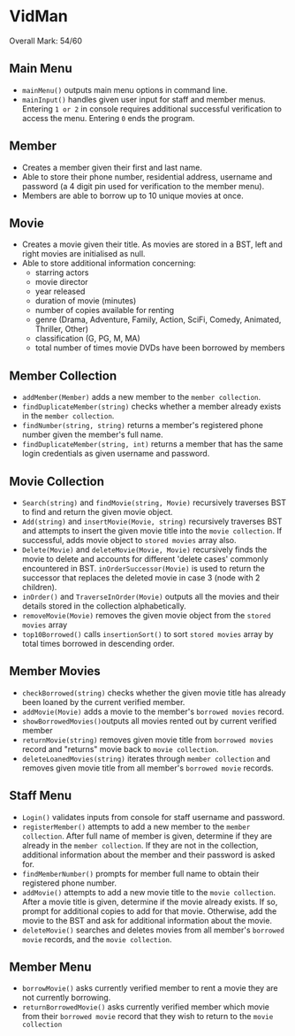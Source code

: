 # VidMan
Overall Mark: 54/60
## Main Menu
- `mainMenu()` outputs main menu options in command line. 
- `mainInput()` handles given user input for staff and member menus. Entering `1 or 2` in console requires additional successful verification to access the menu. Entering `0` ends the program. 

## Member
- Creates a member given their first and last name. 
- Able to store their phone number, residential address, username and password (a 4 digit pin used for verification to the member menu). 
- Members are able to borrow up to 10 unique movies at once. 

## Movie 
- Creates a movie given their title. As movies are stored in a BST, left and right movies are initialised as null. 
- Able to store additional information concerning:
    - starring actors
    - movie director
    - year released
    - duration of movie (minutes)
    - number of copies available for renting
    - genre (Drama, Adventure, Family, Action, SciFi, Comedy, Animated, Thriller, Other)
    - classification (G, PG, M, MA)
    - total number of times movie DVDs have been borrowed by members
    
## Member Collection
- `addMember(Member)` adds a new member to the `member collection`.
- `findDuplicateMember(string)` checks whether a member already exists in the `member collection`.
- `findNumber(string, string)` returns a member's registered phone number given the member's full name.
- `findDuplicateMember(string, int)` returns a member that has the same login credentials as given username and password.

## Movie Collection
- `Search(string)` and `findMovie(string, Movie)` recursively traverses BST to find and return the given movie object.
- `Add(string)` and `insertMovie(Movie, string)` recursively traverses BST and attempts to insert the given movie title into the `movie collection`. If successful, adds movie object to `stored movies` array also.
- `Delete(Movie)` and `deleteMovie(Movie, Movie)` recursively finds the movie to delete and accounts for different 'delete cases' commonly encountered in BST. `inOrderSuccessor(Movie)` is used to return the successor that replaces the deleted movie in case 3 (node with 2 children).
- `inOrder()` and `TraverseInOrder(Movie)` outputs all the movies and their details stored in the collection alphabetically.
- `removeMovie(Movie)` removes the given movie object from the `stored movies` array
- `top10Borrowed()` calls `insertionSort()` to sort `stored movies` array by total times borrowed in descending order. 


## Member Movies
- `checkBorrowed(string)` checks whether the given movie title has already been loaned by the current verified member.
- `addMovie(Movie)` adds a movie to the member's `borrowed movies` record.
- `showBorrowedMovies()`outputs all movies rented out by current verified member
- `returnMovie(string)` removes given movie title from `borrowed movies` record and "returns" movie back to `movie collection`.
- `deleteLoanedMovies(string)` iterates through `member collection` and removes given movie title from all member's `borrowed movie` records.

## Staff Menu
- `Login()` validates inputs from console for staff username and password. 
- `registerMember()` attempts to add a new member to the `member collection`. After full name of member is given, determine if they are already in the `member collection`. If they are not in the collection, additional information about the member and their password is asked for. 
- `findMemberNumber()` prompts for member full name to obtain their registered phone number.
- `addMovie()` attempts to add a new movie title to the `movie collection`. After a movie title is given, determine if the movie already exists. If so, prompt for additional copies to add for that movie. Otherwise, add the movie to the BST and ask for additional information about the movie. 
- `deleteMovie()` searches and deletes movies from all member's `borrowed movie` records, and the `movie collection`.

## Member Menu
- `borrowMovie()` asks currently verified member to rent a movie they are not currently borrowing.
- `returnBorrowedMovie()` asks currently verified member which movie from their `borrowed movie` record that they wish to return to the `movie collection`


